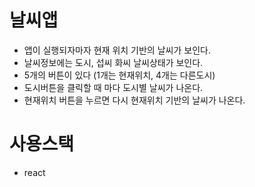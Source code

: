# 날씨앱
* 앱이 실행되자마자 현재 위치 기반의 날씨가 보인다.
* 날씨정보에는 도시, 섭씨 화씨 날씨상태가 보인다.
* 5개의 버튼이 있다 (1개는 현재위치, 4개는 다른도시)
* 도시버튼을 클릭할 때 마다 도시별 날씨가 나온다.
* 현재위치 버튼을 누르면 다시 현재위치 기반의 날씨가 나온다.

# 사용스택
* react